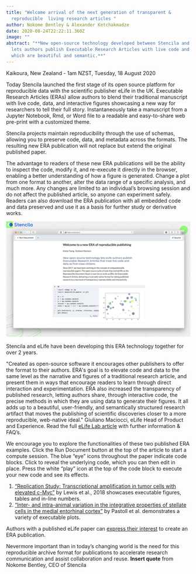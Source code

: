 ```yaml
---
title: "Welcome arrival of the next generation of transparent &
  reproducible  living research articles "
author: Nokome Bentley & Alexander Ketchakmadze
date: 2020-08-24T22:22:11.360Z
image: ""
abstract: "**New open-source technology developed between Stencila and eLife
  lets authors publish Executable Research Articles with live code and data
  which are beautiful and semantic.**"
---
```

Kaikoura, New Zealand - 1am NZST, Tuesday, 18 August 2020

Today Stencila launched the first stage of its open source platform for reproducible data with the scientific publisher eLife in the UK. Executable Research Articles (ERAs) allow authors to blend their traditional manuscript with live code, data, and interactive figures showcasing a new way for researchers to tell their full story. Instantaneously take a manuscript from a Jupyter Notebook, Rmd, or Word file to a readable and easy-to-share web pre-print with a customized theme.

Stencila projects maintain reproducibility through the use of schemas, allowing you to preserve code, data, and metadata across the formats. The resulting new ERA publication will not replace but extend the original published paper.

The advantage to readers of these new ERA publications will be the ability to inspect the code, modify it, and re-execute it directly in the browser, enabling a better understanding of how a figure is generated. Change a plot from one format to another, alter the data range of a specific analysis, and much more. Any changes are limited to an individual’s browsing session and do not affect the published article, so anyone can experiment safely. Readers can also download the ERA publication with all embedded code and data preserved and use it as a basis for further study or derivative works.

![](executable-document-screenshot.png)

Stencila and eLife have been developing this ERA technology together for over 2 years.

"Created as open-source software it encourages other publishers to offer the format to their authors. ERA's goal is to elevate code and data to the same level as the narrative and figures of a traditional research article, and present them in ways that encourage readers to learn through direct interaction and experimentation. ERA also increased the transparency of published research, letting authors share, through interactive code, the precise methods in which they are using data to generate their figures. It all adds up to a beautiful, user-friendly, and semantically structured research artifact that moves the publishing of scientific discoveries closer to a more reproducible, web-native ideal." Giuliano Maciocci, eLife Head of Product and Experience. Read the full [eLife Lab article](https://elifesciences.org/labs/dc5acbde/welcome-to-a-new-era-of-reproducible-publishing) with further information & FAQ’s.

We encourage you to explore the functionalities of these two published ERA examples. Click the Run Document button at the top of the article to start a compute session. The blue “eye” icons throughout the paper indicate code blocks. Click to reveal the underlying code, which you can then edit in place. Press the white “play” icon at the top of the code block to execute your new code and see its effects.

1. [“Replication Study: Transcriptional amplification in tumor cells with elevated c-Myc”](https://elifesciences.org/articles/30274) by Lewis et al., 2018 showcases executable figures, tables and in-line numbers.
2. [“Inter- and intra-animal variation in the integrative properties of stellate cells in the medial entorhinal cortex”](https://elifesciences.org/articles/52258/executable) by Pastoll et al. demonstrates a variety of executable plots.

Authors with a published eLife paper can [express their interest](https://crm.elifesciences.org/crm/ERA-InterestForm) to create an ERA publication.

Nevermore important than in today’s changing world is the need for this reproducible archive format for publications to accelerate research communication and assist collaboration and reuse. **Insert quote** from Nokome Bentley, CEO of Stencila